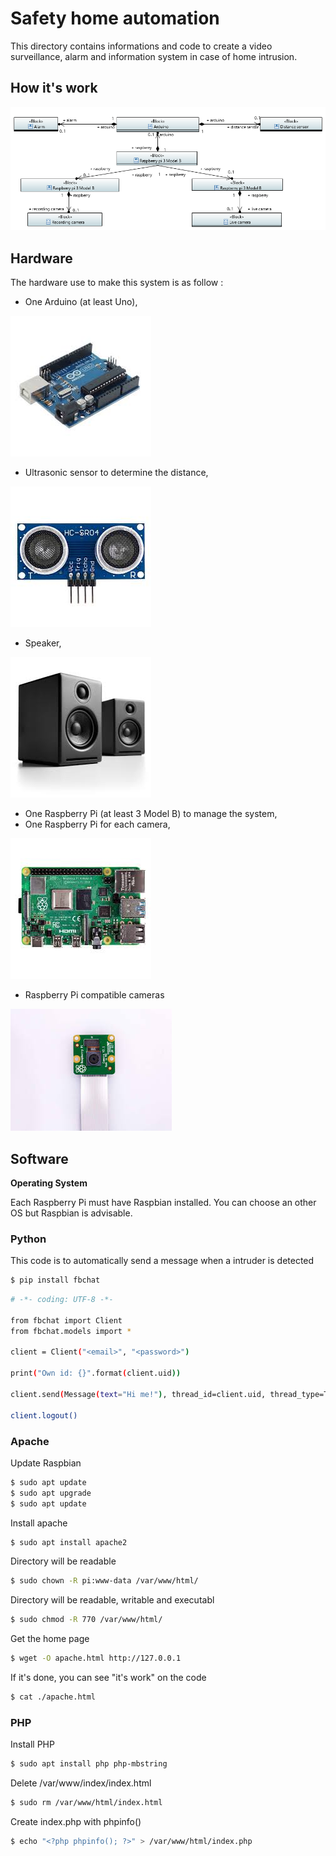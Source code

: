 # Safety home automation

This directory contains informations and code to create a video surveillance, alarm and information system in case of home intrusion.

## How it's work
  
![alt text](SysML/SysML_1_6_Block_Definition_Diagram.png)  
  
## Hardware

The hardware use to make this system is as follow :
- One Arduino (at least Uno),  
  
![alt text](Images/Arduino.jpg)
  
- Ultrasonic sensor to determine the distance, 
   
![alt text](Images/Ultrasonic.jpg)
  
- Speaker,  
  
![alt text](Images/Speaker.jpg)
  
- One Raspberry Pi (at least 3 Model B) to manage the system,  
- One Raspberry Pi for each camera,  
  
![alt text](Images/Raspberry.jpg)
  
- Raspberry Pi compatible cameras 
     
![alt text](Images/Camera.jpg)

## Software

**Operating System**

Each Raspberry Pi must have Raspbian installed. You can choose an other OS but Raspbian is advisable.

### Python
This code is to automatically send a message when a intruder is detected
```sh
$ pip install fbchat
```
```sh
# -*- coding: UTF-8 -*-

from fbchat import Client
from fbchat.models import *

client = Client("<email>", "<password>")

print("Own id: {}".format(client.uid))

client.send(Message(text="Hi me!"), thread_id=client.uid, thread_type=ThreadType.USER)

client.logout()
```
### Apache
Update Raspbian
```sh
$ sudo apt update
$ sudo apt upgrade
$ sudo apt update
```
Install apache
```sh
$ sudo apt install apache2
```
Directory will be readable
```sh
$ sudo chown -R pi:www-data /var/www/html/
```
Directory will be readable, writable and executabl
```sh
$ sudo chmod -R 770 /var/www/html/
```
Get the home page
```sh
$ wget -O apache.html http://127.0.0.1
```
If it's done, you can see "it's work" on the code
```sh
$ cat ./apache.html
```
### PHP
Install PHP
```sh
$ sudo apt install php php-mbstring
```
Delete /var/www/index/index.html 
```sh
$ sudo rm /var/www/html/index.html
```
Create index.php with phpinfo()
```sh
$ echo "<?php phpinfo(); ?>" > /var/www/html/index.php
```
 
